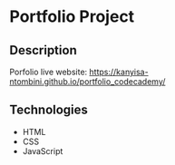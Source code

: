 # Portfolio Project

## Description
Porfolio live website: https://kanyisa-ntombini.github.io/portfolio_codecademy/

## Technologies
- HTML
- CSS
- JavaScript
